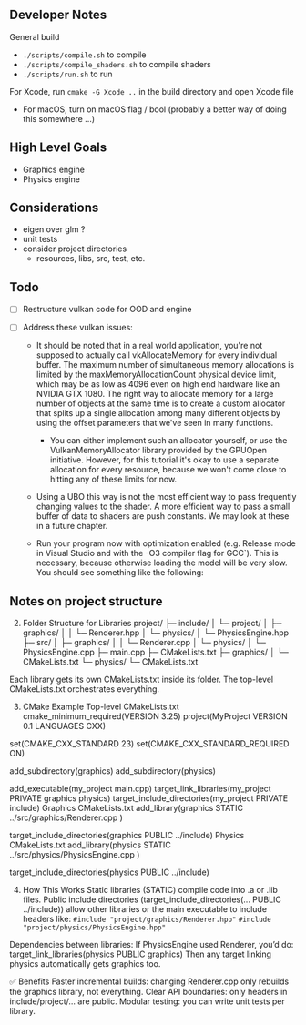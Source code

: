 
## Developer Notes

General build
- `./scripts/compile.sh` to compile
- `./scripts/compile_shaders.sh` to compile shaders
- `./scripts/run.sh` to run

For Xcode, run `cmake -G Xcode ..` in the build directory and open Xcode file
- For macOS, turn on macOS flag / bool (probably a better way of doing this somewhere ...)

## High Level Goals
- Graphics engine
- Physics engine

## Considerations
- eigen over glm ?
- unit tests
- consider project directories
    - resources, libs, src, test, etc.

## Todo

- [ ] Restructure vulkan code for OOD and engine

- [ ] Address these vulkan issues:

    - It should be noted that in a real world application, you're not supposed to actually call vkAllocateMemory for every individual buffer. The maximum number of simultaneous memory allocations is limited by the maxMemoryAllocationCount physical device limit, which may be as low as 4096 even on high end hardware like an NVIDIA GTX 1080. The right way to allocate memory for a large number of objects at the same time is to create a custom allocator that splits up a single allocation among many different objects by using the offset parameters that we've seen in many functions.
        - You can either implement such an allocator yourself, or use the VulkanMemoryAllocator library provided by the GPUOpen initiative. However, for this tutorial it's okay to use a separate allocation for every resource, because we won't come close to hitting any of these limits for now.

    - Using a UBO this way is not the most efficient way to pass frequently changing values to the shader. A more efficient way to pass a small buffer of data to shaders are push constants. We may look at these in a future chapter.

    - Run your program now with optimization enabled (e.g. Release mode in Visual Studio and with the -O3 compiler flag for GCC`). This is necessary, because otherwise loading the model will be very slow. You should see something like the following:





## Notes on project structure

2. Folder Structure for Libraries
project/
├─ include/
│  └─ project/
│      ├─ graphics/
│      │   └─ Renderer.hpp
│      └─ physics/
│          └─ PhysicsEngine.hpp
├─ src/
│  ├─ graphics/
│  │   └─ Renderer.cpp
│  └─ physics/
│      └─ PhysicsEngine.cpp
├─ main.cpp
├─ CMakeLists.txt
├─ graphics/
│  └─ CMakeLists.txt
└─ physics/
   └─ CMakeLists.txt

Each library gets its own CMakeLists.txt inside its folder.
The top-level CMakeLists.txt orchestrates everything.

3. CMake Example
Top-level CMakeLists.txt
cmake_minimum_required(VERSION 3.25)
project(MyProject VERSION 0.1 LANGUAGES CXX)

set(CMAKE_CXX_STANDARD 23)
set(CMAKE_CXX_STANDARD_REQUIRED ON)

add_subdirectory(graphics)
add_subdirectory(physics)

add_executable(my_project main.cpp)
target_link_libraries(my_project PRIVATE graphics physics)
target_include_directories(my_project PRIVATE include)
Graphics CMakeLists.txt
add_library(graphics STATIC
    ../src/graphics/Renderer.cpp
)

target_include_directories(graphics PUBLIC ../include)
Physics CMakeLists.txt
add_library(physics STATIC
    ../src/physics/PhysicsEngine.cpp
)

target_include_directories(physics PUBLIC ../include)

4. How This Works
Static libraries (STATIC) compile code into .a or .lib files.
Public include directories (target_include_directories(... PUBLIC ../include)) allow other libraries or the main executable to include headers like:
`#include "project/graphics/Renderer.hpp"`
`#include "project/physics/PhysicsEngine.hpp"`

Dependencies between libraries: If PhysicsEngine used Renderer, you’d do:
target_link_libraries(physics PUBLIC graphics)
Then any target linking physics automatically gets graphics too.

✅ Benefits
Faster incremental builds: changing Renderer.cpp only rebuilds the graphics library, not everything.
Clear API boundaries: only headers in include/project/... are public.
Modular testing: you can write unit tests per library.
